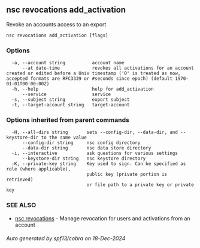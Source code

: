 ## nsc revocations add_activation

Revoke an accounts access to an export

```
nsc revocations add_activation [flags]
```

### Options

```
  -a, --account string          account name
      --at date-time            revokes all activations for an account created or edited before a Unix timestamp ('0' is treated as now, accepted formats are RFC3339 or #seconds since epoch) (default 1970-01-01T00:00:00Z)
  -h, --help                    help for add_activation
      --service                 service
  -s, --subject string          export subject
  -t, --target-account string   target-account
```

### Options inherited from parent commands

```
  -H, --all-dirs string       sets --config-dir, --data-dir, and --keystore-dir to the same value
      --config-dir string     nsc config directory
      --data-dir string       nsc data store directory
  -i, --interactive           ask questions for various settings
      --keystore-dir string   nsc keystore directory
  -K, --private-key string    Key used to sign. Can be specified as role (where applicable),
                              public key (private portion is retrieved)
                              or file path to a private key or private key 
```

### SEE ALSO

* [nsc revocations](nsc_revocations.md)	 - Manage revocation for users and activations from an account

###### Auto generated by spf13/cobra on 18-Dec-2024
